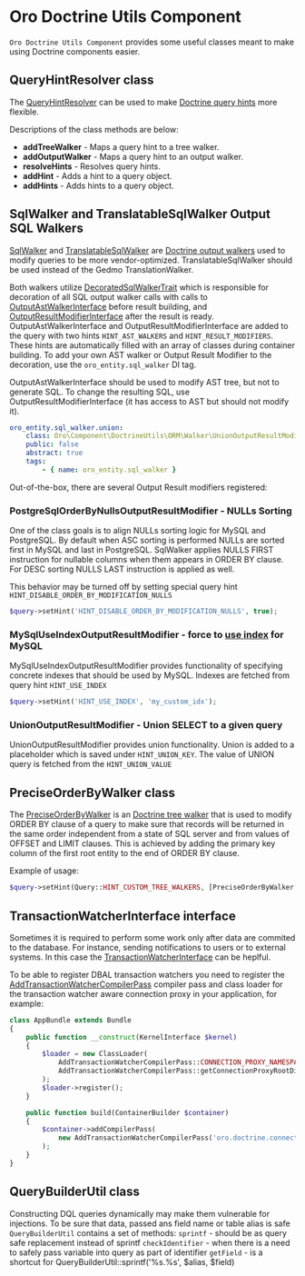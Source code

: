 # Oro Doctrine Utils Component

`Oro Doctrine Utils Component` provides some useful classes meant to make using Doctrine components easier.

## QueryHintResolver class

The [QueryHintResolver](./ORM/QueryHintResolver.php) can be used to make [Doctrine query hints](https://doctrine-orm.readthedocs.org/en/latest/reference/dql-doctrine-query-language.html#query-hints) more flexible. 

 Descriptions of the class methods are below:

- **addTreeWalker** - Maps a query hint to a tree walker.
- **addOutputWalker** - Maps a query hint to an output walker.
- **resolveHints** - Resolves query hints.
- **addHint** - Adds a hint to a query object.
- **addHints** - Adds hints to a query object.

## SqlWalker and TranslatableSqlWalker Output SQL Walkers

[SqlWalker](./ORM/Walker/SqlWalker.php) and [TranslatableSqlWalker](./ORM/Walker/TranslatableSqlWalker.php) are [Doctrine output walkers](http://docs.doctrine-project.org/projects/doctrine-orm/en/latest/cookbook/dql-custom-walkers.html#modify-the-output-walker-to-generate-vendor-specific-sql) used to modify queries to be more vendor-optimized. TranslatableSqlWalker should be used instead of the Gedmo TranslationWalker.

Both walkers utilize [DecoratedSqlWalkerTrait](./ORM/Walker/DecoratedSqlWalkerTrait.php) which is responsible for decoration of all
SQL output walker calls with calls to [OutputAstWalkerInterface](./ORM/Walker/OutputAstWalkerInterface.php) before result building, 
and [OutputResultModifierInterface](./ORM/Walker/OutputResultModifierInterface.php) after the result is ready.
OutputAstWalkerInterface and OutputResultModifierInterface are added to the query with two hints `HINT_AST_WALKERS` and `HINT_RESULT_MODIFIERS`.
These hints are automatically filled with an array of classes during container building. 
To add your own AST walker or Output Result Modifier to the decoration, use the `oro_entity.sql_walker` DI tag.

OutputAstWalkerInterface should be used to modify AST tree, but not to generate SQL.
To change the resulting SQL, use OutputResultModifierInterface (it has access to AST but should not modify it). 

```yaml
oro_entity.sql_walker.union:
    class: Oro\Component\DoctrineUtils\ORM\Walker\UnionOutputResultModifier
    public: false
    abstract: true
    tags:
        - { name: oro_entity.sql_walker }
```

Out-of-the-box, there are several Output Result modifiers registered:

### PostgreSqlOrderByNullsOutputResultModifier - NULLs Sorting
 One of the class goals is to align NULLs sorting logic for MySQL and PostgreSQL. By default when ASC sorting is performed
 NULLs are sorted first in MySQL and last in PostgreSQL. SqlWalker applies NULLS FIRST instruction for nullable columns
 when them appears in ORDER BY clause. For DESC sorting NULLS LAST instruction is applied as well.
 
 This behavior may be turned off by setting special query hint `HINT_DISABLE_ORDER_BY_MODIFICATION_NULLS`

```php
$query->setHint('HINT_DISABLE_ORDER_BY_MODIFICATION_NULLS', true);
```
 
### MySqlUseIndexOutputResultModifier - force to [use index](https://dev.mysql.com/doc/refman/5.7/en/index-hints.html) for MySQL
 MySqlUseIndexOutputResultModifier provides functionality of specifying concrete indexes that should be used by MySQL.
 Indexes are fetched from query hint `HINT_USE_INDEX`

```php
$query->setHint('HINT_USE_INDEX', 'my_custom_idx');
```

### UnionOutputResultModifier - Union SELECT to a given query
 UnionOutputResultModifier provides union functionality. Union is added to a placeholder which is saved under `HINT_UNION_KEY`. 
 The value of UNION query is fetched from the `HINT_UNION_VALUE`
 
 
## PreciseOrderByWalker class

The [PreciseOrderByWalker](./ORM/Walker/PreciseOrderByWalker.php) is an [Doctrine tree walker](http://docs.doctrine-project.org/projects/doctrine-orm/en/latest/cookbook/dql-custom-walkers.html) that is used to modify ORDER BY clause of a query to make sure that records will be returned in the same order independent from a state of SQL server and from values of OFFSET and LIMIT clauses. This is achieved by adding the primary key column of the first root entity to the end of ORDER BY clause.

Example of usage:

```php
$query->setHint(Query::HINT_CUSTOM_TREE_WALKERS, [PreciseOrderByWalker::class]);
```

## TransactionWatcherInterface interface

Sometimes it is required to perform some work only after data are commited to the database. For instance, sending
notifications to users or to external systems. In this case the [TransactionWatcherInterface](./DBAL/TransactionWatcherInterface.php)
can be heplful.

To be able to register DBAL transaction watchers you need to register the
[AddTransactionWatcherCompilerPass](.DependencyInjection/AddTransactionWatcherCompilerPass.php) compiler pass
and class loader for the transaction watcher aware connection proxy in your application, for example:

```php
class AppBundle extends Bundle
{
    public function __construct(KernelInterface $kernel)
    {
        $loader = new ClassLoader(
            AddTransactionWatcherCompilerPass::CONNECTION_PROXY_NAMESPACE . '\\',
            AddTransactionWatcherCompilerPass::getConnectionProxyRootDir($kernel->getCacheDir())
        );
        $loader->register();
    }

    public function build(ContainerBuilder $container)
    {
        $container->addCompilerPass(
            new AddTransactionWatcherCompilerPass('oro.doctrine.connection.transaction_watcher')
        );
    }
}
```

## QueryBuilderUtil class

Constructing DQL queries dynamically may make them vulnerable for injections. To be sure that data, passed ans field name
or table alias is safe `QueryBuilderUtil` contains a set of methods:
 `sprintf` - should be as query safe replacement instead of sprintf
 `checkIdentifier` - when there is a need to safely pass variable into query as part of identifier
 `getField` - is a shortcut for QueryBuilderUtil::sprintf('%s.%s', $alias, $field)
